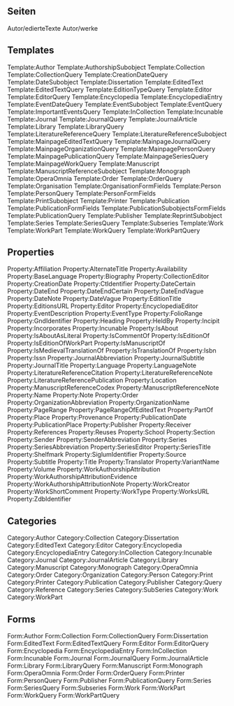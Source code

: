 ## Seiten
Autor/edierteTexte
Autor/werke

## Templates
Template:Author
Template:AuthorshipSubobject
Template:Collection
Template:CollectionQuery
Template:CreationDateQuery
Template:DateSubobject
Template:Dissertation
Template:EditedText
Template:EditedTextQuery
Template:EditionTypeQuery
Template:Editor
Template:EditorQuery
Template:Encyclopedia
Template:EncyclopediaEntry
Template:EventDateQuery
Template:EventSubobject
Template:EventQuery
Template:ImportantEventsQuery
Template:InCollection
Template:Incunable
Template:Journal
Template:JournalQuery
Template:JournalArticle
Template:Library
Template:LibraryQuery
Template:LiteratureReferenceQuery
Template:LiteratureReferenceSubobject
Template:MainpageEditedTextQuery
Template:MainpageJournalQuery
Template:MainpageOrganizationQuery
Template:MainpagePersonQuery
Template:MainpagePublicationQuery
Template:MainpageSeriesQuery
Template:MainpageWorkQuery
Template:Manuscript
Template:ManuscriptReferenceSubobject
Template:Monograph
Template:OperaOmnia
Template:Order
Template:OrderQuery
Template:Organisation
Template:OrganisationFormFields
Template:Person
Template:PersonQuery
Template:PersonFormFields
Template:PrintSubobject
Template:Printer
Template:Publication
Template:PublicationFormFields
Template:PublicationSubobjectsFormFields
Template:PublicationQuery
Template:Publisher
Template:ReprintSubobject
Template:Series
Template:SeriesQuery
Template:Subseries
Template:Work
Template:WorkPart
Template:WorkQuery
Template:WorkPartQuery
                                                  
## Properties
Property:Affiliation
Property:AlternateTitle
Property:Availability
Property:BaseLanguage
Property:Biography
Property:CollectionEditor
Property:CreationDate
Property:CtIdentifier
Property:DateCertain
Property:DateEnd
Property:DateEndCertain
Property:DateEndVague
Property:DateNote
Property:DateVague
Property:EditionTitle
Property:EditionsURL
Property:Editor
Property:EncyclopediaEditor
Property:EventDescription
Property:EventType
Property:FolioRange
Property:GndIdentifier
Property:Heading
Property:HeldBy
Property:Incipit
Property:Incorporates
Property:Incunable
Property:IsAbout
Property:IsAboutAsLiteral
Property:IsCommentOf
Property:IsEditionOf
Property:IsEditionOfWorkPart
Property:IsManuscriptOf
Property:IsMedievalTranslationOf
Property:IsTranslationOf
Property:Isbn
Property:Issn
Property:JournalAbbreviation
Property:JournalSubtitle
Property:JournalTitle
Property:Language
Property:LanguageNote
Property:LiteratureReferenceCitation
Property:LiteratureReferenceNote
Property:LiteratureReferencePublication
Property:Location
Property:ManuscriptReferenceCodex
Property:ManuscriptReferenceNote
Property:Name
Property:Note
Property:Order
Property:OrganizationAbbreviation
Property:OrganizationName
Property:PageRange
Property:PageRangeOfEditedText
Property:PartOf
Property:Place
Property:Provenance
Property:PublicationDate
Property:PublicationPlace
Property:Publisher
Property:Receiver
Property:References
Property:Reuses
Property:School
Property:Section
Property:Sender
Property:SenderAbbreviation
Property:Series
Property:SeriesAbbreviation
Property:SeriesEditor
Property:SeriesTitle
Property:Shelfmark
Property:SiglumIdentifier
Property:Source
Property:Subtitle
Property:Title
Property:Translator
Property:VariantName
Property:Volume
Property:WorkAuthorshipAttribution
Property:WorkAuthorshipAttributionEvidence
Property:WorkAuthorshipAttributionNote
Property:WorkCreator
Property:WorkShortComment
Property:WorkType
Property:WorksURL
Property:ZdbIdentifier

## Categories
Category:Author
Category:Collection
Category:Dissertation
Category:EditedText
Category:Editor
Category:Encyclopedia
Category:EncyclopediaEntry
Category:InCollection
Category:Incunable
Category:Journal
Category:JournalArticle
Category:Library
Category:Manuscript
Category:Monograph
Category:OperaOmnia
Category:Order
Category:Organization
Category:Person
Category:Print
Category:Printer
Category:Publication
Category:Publisher
Category:Query
Category:Reference
Category:Series
Category:SubSeries
Category:Work
Category:WorkPart

## Forms
Form:Author
Form:Collection
Form:CollectionQuery
Form:Dissertation
Form:EditedText
Form:EditedTextQuery
Form:Editor
Form:EditorQuery
Form:Encyclopedia
Form:EncyclopediaEntry
Form:InCollection
Form:Incunable
Form:Journal
Form:JournalQuery
Form:JournalArticle
Form:Library
Form:LibraryQuery
Form:Manuscript
Form:Monograph
Form:OperaOmnia
Form:Order
Form:OrderQuery
Form:Printer
Form:PersonQuery
Form:Publisher
Form:PublicationQuery
Form:Series
Form:SeriesQuery
Form:Subseries
Form:Work
Form:WorkPart
Form:WorkQuery
Form:WorkPartQuery
